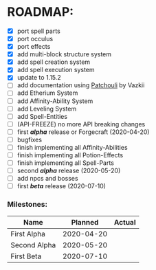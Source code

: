 # ROADMAP:
- [x] port spell parts
- [x] port occulus
- [x] port effects
- [x] add multi-block structure system
- [x] add spell creation system
- [x] add spell execution system
- [x] update to 1.15.2
- [ ] add documentation using [Patchouli](https://github.com/Vazkii/Patchouli) by Vazkii
- [ ] add Etherium System
- [ ] add Affinity-Ability System
- [ ] add Leveling System
- [ ] add Spell-Entities
- [ ] (API-FREEZE) no more API breaking changes
- [ ] first **_alpha_** release or Forgecraft (2020-04-20)   
- [ ] bugfixes
- [ ] finish implementing all Affinity-Abilities
- [ ] finish implementing all Potion-Effects
- [ ] finish implementing all Spell-Parts
- [ ] second **_alpha_** release (2020-05-20)
- [ ] add npcs and bosses
- [ ] first **_beta_** release (2020-07-10)

### Milestones:
| Name         | Planned    | Actual     |
| ------------ | ---------- | ---------- |
| First Alpha  | 2020-04-20 |            |
| Second Alpha | 2020-05-20 |            |
| First Beta   | 2020-07-10 |            |

